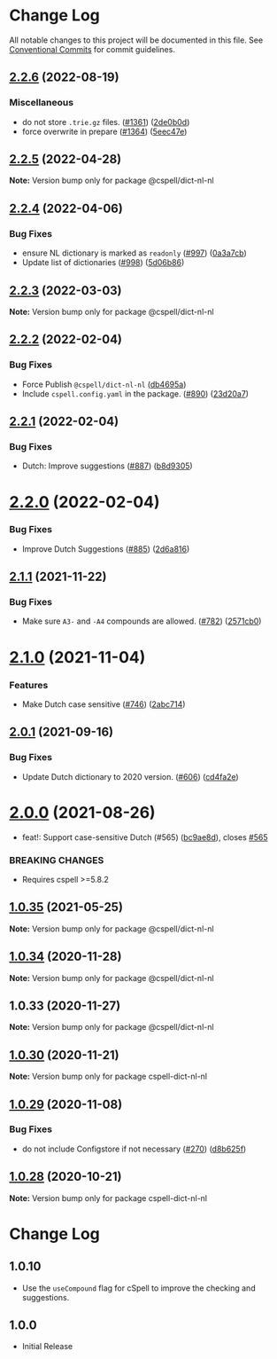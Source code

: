 # Change Log

All notable changes to this project will be documented in this file.
See [Conventional Commits](https://conventionalcommits.org) for commit guidelines.

## [2.2.6](https://github.com/streetsidesoftware/cspell-dicts/compare/@cspell/dict-nl-nl@2.2.5...@cspell/dict-nl-nl@2.2.6) (2022-08-19)


### Miscellaneous

* do not store `.trie.gz` files. ([#1361](https://github.com/streetsidesoftware/cspell-dicts/issues/1361)) ([2de0b0d](https://github.com/streetsidesoftware/cspell-dicts/commit/2de0b0df4b8addfd69e2e6899c05f8b502799b7c))
* force overwrite in prepare ([#1364](https://github.com/streetsidesoftware/cspell-dicts/issues/1364)) ([5eec47e](https://github.com/streetsidesoftware/cspell-dicts/commit/5eec47e223f1dd6370fcbc3c1b6b0361c92bbddf))

## [2.2.5](https://github.com/streetsidesoftware/cspell-dicts/compare/@cspell/dict-nl-nl@2.2.4...@cspell/dict-nl-nl@2.2.5) (2022-04-28)

**Note:** Version bump only for package @cspell/dict-nl-nl





## [2.2.4](https://github.com/streetsidesoftware/cspell-dicts/compare/@cspell/dict-nl-nl@2.2.3...@cspell/dict-nl-nl@2.2.4) (2022-04-06)


### Bug Fixes

* ensure NL dictionary is marked as `readonly` ([#997](https://github.com/streetsidesoftware/cspell-dicts/issues/997)) ([0a3a7cb](https://github.com/streetsidesoftware/cspell-dicts/commit/0a3a7cb3f3085d7fe4f16d21bc926cd5f81c0831))
* Update list of dictionaries ([#998](https://github.com/streetsidesoftware/cspell-dicts/issues/998)) ([5d06b86](https://github.com/streetsidesoftware/cspell-dicts/commit/5d06b869783be66701e2fc22de59bfa4715d0216))





## [2.2.3](https://github.com/streetsidesoftware/cspell-dicts/compare/@cspell/dict-nl-nl@2.2.2...@cspell/dict-nl-nl@2.2.3) (2022-03-03)

**Note:** Version bump only for package @cspell/dict-nl-nl





## [2.2.2](https://github.com/streetsidesoftware/cspell-dicts/compare/@cspell/dict-nl-nl@2.2.1...@cspell/dict-nl-nl@2.2.2) (2022-02-04)


### Bug Fixes

* Force Publish `@cspell/dict-nl-nl` ([db4695a](https://github.com/streetsidesoftware/cspell-dicts/commit/db4695a9ff965200c49e897c09308571d0a36d6c))
* Include `cspell.config.yaml` in the package. ([#890](https://github.com/streetsidesoftware/cspell-dicts/issues/890)) ([23d20a7](https://github.com/streetsidesoftware/cspell-dicts/commit/23d20a766c7de1d2a28129ce65e2cfe77febd317))





## [2.2.1](https://github.com/streetsidesoftware/cspell-dicts/compare/@cspell/dict-nl-nl@2.2.0...@cspell/dict-nl-nl@2.2.1) (2022-02-04)


### Bug Fixes

* Dutch: Improve suggestions ([#887](https://github.com/streetsidesoftware/cspell-dicts/issues/887)) ([b8d9305](https://github.com/streetsidesoftware/cspell-dicts/commit/b8d930569e285856b7d0e7fab3116df9029c911b))





# [2.2.0](https://github.com/streetsidesoftware/cspell-dicts/compare/@cspell/dict-nl-nl@2.1.1...@cspell/dict-nl-nl@2.2.0) (2022-02-04)


### Bug Fixes

* Improve Dutch Suggestions ([#885](https://github.com/streetsidesoftware/cspell-dicts/issues/885)) ([2d6a816](https://github.com/streetsidesoftware/cspell-dicts/commit/2d6a816e1ea04a2ca7fec55ba61f7ca28212d3cc))





## [2.1.1](https://github.com/streetsidesoftware/cspell-dicts/compare/@cspell/dict-nl-nl@2.1.0...@cspell/dict-nl-nl@2.1.1) (2021-11-22)


### Bug Fixes

* Make sure `A3-` and `-A4` compounds are allowed. ([#782](https://github.com/streetsidesoftware/cspell-dicts/issues/782)) ([2571cb0](https://github.com/streetsidesoftware/cspell-dicts/commit/2571cb0d3667d7ee3605006b00e14005f92acd4c))





# [2.1.0](https://github.com/streetsidesoftware/cspell-dicts/compare/@cspell/dict-nl-nl@2.0.1...@cspell/dict-nl-nl@2.1.0) (2021-11-04)


### Features

* Make Dutch case sensitive ([#746](https://github.com/streetsidesoftware/cspell-dicts/issues/746)) ([2abc714](https://github.com/streetsidesoftware/cspell-dicts/commit/2abc7143c9e838cc43182f3cde3d167483117417))





## [2.0.1](https://github.com/streetsidesoftware/cspell-dicts/compare/@cspell/dict-nl-nl@2.0.0...@cspell/dict-nl-nl@2.0.1) (2021-09-16)


### Bug Fixes

* Update Dutch dictionary to 2020 version. ([#606](https://github.com/streetsidesoftware/cspell-dicts/issues/606)) ([cd4fa2e](https://github.com/streetsidesoftware/cspell-dicts/commit/cd4fa2e18fa7738eee08800e37cb029c3fa7f6fe))





# [2.0.0](https://github.com/streetsidesoftware/cspell-dicts/compare/@cspell/dict-nl-nl@1.0.35...@cspell/dict-nl-nl@2.0.0) (2021-08-26)


* feat!: Support case-sensitive Dutch (#565) ([bc9ae8d](https://github.com/streetsidesoftware/cspell-dicts/commit/bc9ae8dfa087cffa506219d1c31e4ada28a49409)), closes [#565](https://github.com/streetsidesoftware/cspell-dicts/issues/565)


### BREAKING CHANGES

* Requires cspell >=5.8.2





## [1.0.35](https://github.com/streetsidesoftware/cspell-dicts/compare/@cspell/dict-nl-nl@1.0.34...@cspell/dict-nl-nl@1.0.35) (2021-05-25)

**Note:** Version bump only for package @cspell/dict-nl-nl





## [1.0.34](https://github.com/streetsidesoftware/cspell-dicts/compare/@cspell/dict-nl-nl@1.0.33...@cspell/dict-nl-nl@1.0.34) (2020-11-28)

**Note:** Version bump only for package @cspell/dict-nl-nl





## 1.0.33 (2020-11-27)

**Note:** Version bump only for package @cspell/dict-nl-nl





## [1.0.30](https://github.com/streetsidesoftware/cspell-dicts/compare/cspell-dict-nl-nl@1.0.29...cspell-dict-nl-nl@1.0.30) (2020-11-21)

**Note:** Version bump only for package cspell-dict-nl-nl

## [1.0.29](https://github.com/streetsidesoftware/cspell-dicts/compare/cspell-dict-nl-nl@1.0.28...cspell-dict-nl-nl@1.0.29) (2020-11-08)

### Bug Fixes

- do not include Configstore if not necessary ([#270](https://github.com/streetsidesoftware/cspell-dicts/issues/270)) ([d8b625f](https://github.com/streetsidesoftware/cspell-dicts/commit/d8b625f2f42d5cc6c4a9390216ac1e5037886e44))

## [1.0.28](https://github.com/streetsidesoftware/cspell-dicts/compare/cspell-dict-nl-nl@1.0.27...cspell-dict-nl-nl@1.0.28) (2020-10-21)

**Note:** Version bump only for package cspell-dict-nl-nl

# Change Log

## 1.0.10

- Use the `useCompound` flag for cSpell to improve the checking and suggestions.

## 1.0.0

- Initial Release
